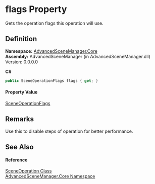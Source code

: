 # flags Property


Gets the operation flags this operation will use.



## Definition
**Namespace:** <a href="N_AdvancedSceneManager_Core">AdvancedSceneManager.Core</a>  
**Assembly:** AdvancedSceneManager (in AdvancedSceneManager.dll) Version: 0.0.0.0

**C#**
``` C#
public SceneOperationFlags flags { get; }
```



#### Property Value
<a href="T_AdvancedSceneManager_Core_SceneOperationFlags">SceneOperationFlags</a>

## Remarks
Use this to disable steps of operation for better performance.

## See Also


#### Reference
<a href="T_AdvancedSceneManager_Core_SceneOperation">SceneOperation Class</a>  
<a href="N_AdvancedSceneManager_Core">AdvancedSceneManager.Core Namespace</a>  
